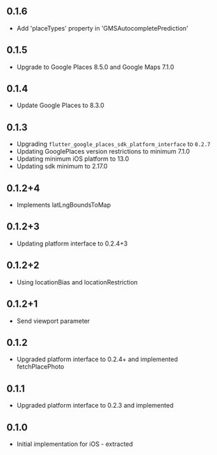 ## 0.1.6

* Add 'placeTypes' property in 'GMSAutocompletePrediction'

## 0.1.5

* Upgrade to Google Places 8.5.0 and Google Maps 7.1.0 

## 0.1.4

* Update Google Places to 8.3.0

## 0.1.3

* Upgrading `flutter_google_places_sdk_platform_interface` to `0.2.7`
* Updating GooglePlaces version restrictions to minimum 7.1.0
* Updating minimum iOS platform to 13.0
* Updating sdk minimum to 2.17.0

## 0.1.2+4

* Implements latLngBoundsToMap

## 0.1.2+3

* Updating platform interface to 0.2.4+3

## 0.1.2+2

* Using locationBias and locationRestriction

## 0.1.2+1

* Send viewport parameter

## 0.1.2

* Upgraded platform interface to 0.2.4+ and implemented fetchPlacePhoto

## 0.1.1

* Upgraded platform interface to 0.2.3 and implemented

## 0.1.0

* Initial implementation for iOS - extracted
